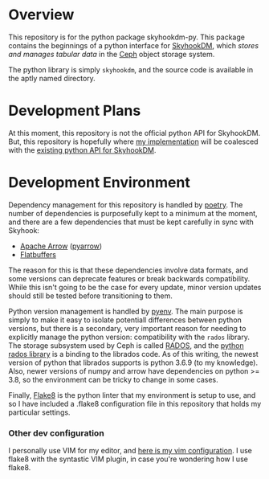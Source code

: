 # Overview

This repository is for the python package skyhookdm-py. This package contains the beginnings of a
python interface for [SkyhookDM][project-skyhook], which *stores and manages tabular data* in the
[Ceph][project-ceph] object storage system.

The python library is simply `skyhookdm`, and the source code is available in the aptly named
directory.

# Development Plans

At this moment, this repository is not the official python API for SkyhookDM. But, this repository
is hopefully where [my implementation][repo-declmercantile] will be coalesced with the [existing
python API for SkyhookDM][repo-skyhookpy].

# Development Environment

Dependency management for this repository is handled by [poetry][tool-poetry]. The number of
dependencies is purposefully kept to a minimum at the moment, and there are a few dependencies that
must be kept carefully in sync with Skyhook:
* [Apache Arrow][project-arrow] ([pyarrow][docs-pyarrow])
* [Flatbuffers][project-flatbuffers]

The reason for this is that these dependencies involve data formats, and some versions can
deprecate features or break backwards compatibility. While this isn't going to be the case for
every update, minor version updates should still be tested before transitioning to them.

Python version management is handled by [pyenv][tool-pyenv]. The main purpose is simply to make it
easy to isolate potentiall differences between python versions, but there is a secondary, very
important reason for needing to explicitly manage the python version: compatibility with the
`rados` library.  The storage subsystem used by Ceph is called [RADOS][article-rados], and the
[python rados library][docs-libradospy] is a binding to the librados code. As of this writing, the
newest version of python that librados supports is python 3.6.9 (to my knowledge). Also, newer
versions of numpy and arrow have dependencies on python >= 3.8, so the environment can be tricky to
change in some cases.

Finally, [Flake8][docs-flake8] is the python linter that my environment is setup to use, and so I
have included a .flake8 configuration file in this repository that holds my particular settings.

### Other dev configuration

I personally use VIM for my editor, and [here is my vim configuration][repo-configs]. I use flake8
with the syntastic VIM plugin, in case you're wondering how I use flake8.

<!-- Resources -->
[project-skyhook]:     https://sites.google.com/view/skyhook-programmable-storage
[project-ceph]:        https://ceph.io/ceph-storage/
[project-arrow]:       https://arrow.apache.org/
[project-flatbuffers]: https://google.github.io/flatbuffers/

[repo-skyhookpy]:      https://github.com/uccross/skyhookdm-pythonclient
[repo-declmercantile]: https://github.com/drin/decl-mercantile.git
[repo-configs]:        https://github.com/drin/configs/tree/master/vim

[tool-poetry]:         https://python-poetry.org/
[tool-pyenv]:          https://github.com/pyenv/pyenv

[docs-pyarrow]:        https://arrow.apache.org/docs/python/
[docs-libradospy]:     https://docs.ceph.com/docs/master/rados/api/python/
[docs-flake8]:         https://flake8.pycqa.org/en/latest/

[article-rados]:       https://ceph.io/geen-categorie/the-rados-distributed-object-store/
